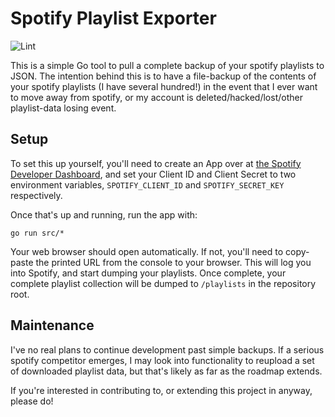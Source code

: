 # Spotify Playlist Exporter

![Lint](https://github.com/ElliotAlexander/Spotify-exporter/workflows/golangci-lint/badge.svg)

This is a simple Go tool to pull a complete backup of your spotify playlists to JSON. The intention behind this is to have a file-backup of the contents of your spotify playlists (I have several hundred!) in the event that I ever want to move away from spotify, or my account is deleted/hacked/lost/other playlist-data losing event. 

## Setup

To set this up yourself, you'll need to create an App over at [the Spotify Developer Dashboard](https://developer.spotify.com/dashboard/applications), and set your Client ID and Client Secret to two environment variables, `SPOTIFY_CLIENT_ID` and `SPOTIFY_SECRET_KEY` respectively.

Once that's up and running, run the app with:

`go run src/*`

Your web browser should open automatically. If not, you'll need to copy-paste the printed URL from the console to your browser. This will log you into Spotify, and start dumping your playlists. Once complete, your complete playlist collection will be dumped to `/playlists` in the repository root.

## Maintenance 

I've no real plans to continue development past simple backups. If a serious spotify competitor emerges, I may look into functionality to reupload a set of downloaded playlist data, but that's likely as far as the roadmap extends.

If you're interested in contributing to, or extending this project in anyway, please do!
